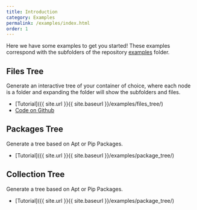 ```yaml
---
title: Introduction
category: Examples
permalink: /examples/index.html
order: 1
---
```


Here we have some examples to get you started! These examples correspond with
the subfolders of the repository [examples](https://github.com/singularityhub/container-tree/tree/master/examples)
folder.

## Files Tree

Generate an interactive tree of your container of choice, where each node is
a folder and expanding the folder will show the subfolders and files.

 - [Tutorial]({{ site.url }}{{ site.baseurl }}/examples/files_tree/)
 - [Code on Github](https://github.com/singularityhub/container-tree/master/examples/files_tree)

## Packages Tree

Generate a tree based on Apt or Pip Packages.

 - [Tutorial]({{ site.url }}{{ site.baseurl }}/examples/package_tree/)


## Collection Tree

Generate a tree based on Apt or Pip Packages.

 - [Tutorial]({{ site.url }}{{ site.baseurl }}/examples/package_tree/)
